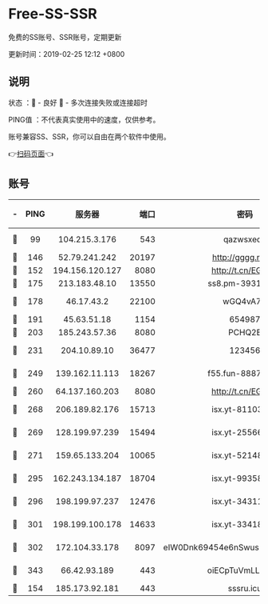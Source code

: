 # Free-SS-SSR

免费的SS账号、SSR账号，定期更新

更新时间：2019-02-25 12:12 +0800

## 说明

状态     ：🙂 - 良好 🙁 - 多次连接失败或连接超时

PING值   ：不代表真实使用中的速度，仅供参考。

账号兼容SS、SSR，你可以自由在两个软件中使用。

👉[扫码页面](https://liesauer.github.io/free-ss-ssr.github.io/)👈

## 账号

|-|PING|服务器|端口|密码|加密方式|区域|
|:----:|:----:|:-----:|-----:|:----:|:----:|:----:|
|🙂|99|104.215.3.176|543|qazwsxedc|aes-256-gcm|JP|
|🙂|146|52.79.241.242|20197|http://gggg.rocks|chacha20|KR|
|🙂|152|194.156.120.127|8080|http://t.cn/EGJIyrl|rc4-md5|RU|
|🙂|175|213.183.48.10|13550|ss8.pm-39311595|rc4-md5|RU|
|🙂|178|46.17.43.2|22100|wGQ4vA7D|aes-256-gcm|RU|
|🙂|191|45.63.51.18|1154|654987|chacha20|US|
|🙂|203|185.243.57.36|8080|PCHQ2E|rc4-md5|US|
|🙂|231|204.10.89.10|36477|123456|aes-256-cfb|US|
|🙂|249|139.162.11.113|18267|f55.fun-88872573|aes-256-cfb|SG|
|🙂|260|64.137.160.203|8080|http://t.cn/EGJIyrl|rc4-md5|CA|
|🙂|268|206.189.82.176|15713|isx.yt-81103224|aes-256-cfb|SG|
|🙂|269|128.199.97.239|15494|isx.yt-25566417|aes-256-cfb|SG|
|🙂|271|159.65.133.204|10065|isx.yt-52148162|aes-256-cfb|SG|
|🙂|295|162.243.134.187|18704|isx.yt-99358628|aes-256-cfb|US|
|🙂|296|198.199.97.237|12476|isx.yt-34311364|aes-256-cfb|US|
|🙂|301|198.199.100.178|14633|isx.yt-33418076|aes-256-cfb|US|
|🙂|302|172.104.33.178|8097|eIW0Dnk69454e6nSwuspv9DmS201tQ0D|aes-256-cfb|SG|
|🙂|343|66.42.93.189|443|oiECpTuVmLLxk4Ts|aes-256-cfb|US|
|🙁|154|185.173.92.181|443|sssru.icu|rc4-md5|RU|
